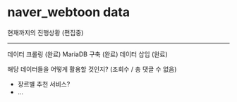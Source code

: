 # naver_webtoon data

현재까지의 진행상황 (편집중)
- - - 
데이터 크롤링 (완료)
MariaDB 구축 (완료)
데이터 삽입 (완료)

해당 데이터들을 어떻게 활용할 것인지? (조회수 / 총 댓글 수 없음)
- 장르별 추천 서비스?
- ... 

